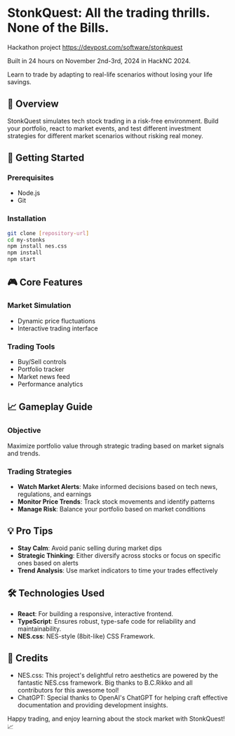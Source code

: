 # StonkQuest: All the trading thrills. None of the Bills. 
Hackathon project
https://devpost.com/software/stonkquest

Built in 24 hours on November 2nd-3rd, 2024 in HackNC 2024.

Learn to trade by adapting to real-life scenarios without losing your life savings.

## 🎯 Overview

StonkQuest simulates tech stock trading in a risk-free environment. Build your portfolio, react to market events, and test different investment strategies for different market scenarios without risking real money.

## 🚀 Getting Started

### Prerequisites
- Node.js
- Git

### Installation
```bash
git clone [repository-url]
cd my-stonks
npm install nes.css
npm install
npm start
```

## 🎮 Core Features

### Market Simulation
- Dynamic price fluctuations
- Interactive trading interface

### Trading Tools
- Buy/Sell controls
- Portfolio tracker
- Market news feed
- Performance analytics

## 📈 Gameplay Guide

### Objective
Maximize portfolio value through strategic trading based on market signals and trends.

### Trading Strategies
- **Watch Market Alerts**: Make informed decisions based on tech news, regulations, and earnings
- **Monitor Price Trends**: Track stock movements and identify patterns
- **Manage Risk**: Balance your portfolio based on market conditions

## 💡 Pro Tips

- **Stay Calm**: Avoid panic selling during market dips
- **Strategic Thinking**: Either diversify across stocks or focus on specific ones based on alerts
- **Trend Analysis**: Use market indicators to time your trades effectively

## 🛠️ Technologies Used

- **React**: For building a responsive, interactive frontend.
- **TypeScript**: Ensures robust, type-safe code for reliability and maintainability.
- **NES.css**: NES-style (8bit-like) CSS Framework.

## 🙏 Credits

- NES.css: This project's delightful retro aesthetics are powered by the fantastic NES.css framework. Big thanks to B.C.Rikko and all contributors for this awesome tool!
- ChatGPT: Special thanks to OpenAI's ChatGPT for helping craft effective documentation and providing development insights.

Happy trading, and enjoy learning about the stock market with StonkQuest! 📈
